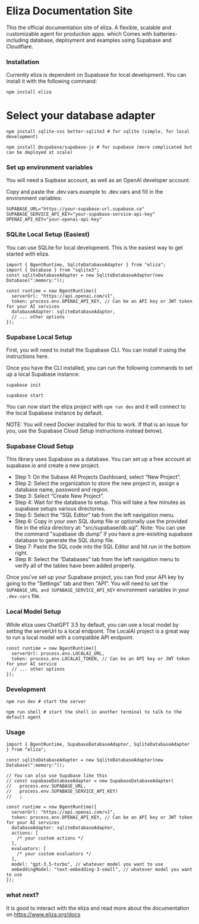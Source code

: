 # Eliza Documentation Site

This the official documentation site of eliza. A flexible, scalable and customizable agent for production apps. which  Comes with batteries-including database, deployment and examples using Supabase and Cloudflare. 

### Installation
Currently eliza is dependent on Supabase for local development. You can install it with the following command:


`npm install eliza`

# Select your database adapter

```
npm install sqlite-vss better-sqlite3 # for sqlite (simple, for local development)
      
npm install @supabase/supabase-js # for supabase (more complicated but can be deployed at scale)
```


### Set up environment variables

You will need a Supbase account, as well as an OpenAI developer account.

Copy and paste the .dev.vars.example to .dev.vars and fill in the environment variables:

```
SUPABASE_URL="https://your-supabase-url.supabase.co"
SUPABASE_SERVICE_API_KEY="your-supabase-service-api-key"
OPENAI_API_KEY="your-openai-api-key"
```

### SQLite Local Setup (Easiest)
You can use SQLite for local development. This is the easiest way to get started with eliza.

```
import { BgentRuntime, SqliteDatabaseAdapter } from "eliza";
import { Database } from "sqlite3";
const sqliteDatabaseAdapter = new SqliteDatabaseAdapter(new Database(":memory:"));

const runtime = new BgentRuntime({
  serverUrl: "https://api.openai.com/v1",
  token: process.env.OPENAI_API_KEY, // Can be an API key or JWT token for your AI services
  databaseAdapter: sqliteDatabaseAdapter,
  // ... other options
});
```
    
### Supabase Local Setup
First, you will need to install the Supabase CLI. You can install it using the instructions here.

Once you have the CLI installed, you can run the following commands to set up a local Supabase instance:

```
supabase init

supabase start
```

You can now start the eliza project with  `npm run dev`   and it will connect to the local Supabase instance by default.

NOTE: You will need Docker installed for this to work. If that is an issue for you, use the Supabase Cloud Setup instructions instead below).

### Supabase Cloud Setup
This library uses Supabase as a database. You can set up a free account at supabase.io and create a new project.

* Step 1: On the Subase All Projects Dashboard, select “New Project”.
* Step 2: Select the organization to store the new project in, assign a database name, password and region.
* Step 3: Select “Create New Project”.
* Step 4: Wait for the database to setup. This will take a few minutes as supabase setups various directories.
* Step 5: Select the “SQL Editor” tab from the left navigation menu.
* Step 6: Copy in your own SQL dump file or optionally use the provided file in the eliza directory at: "src/supabase/db.sql". Note: You can use the command "supabase db dump" if you have a pre-exisiting supabase database to generate the SQL dump file.
* Step 7: Paste the SQL code into the SQL Editor and hit run in the bottom right.
* Step 8: Select the “Databases” tab from the left navigation menu to verify all of the tables have been added properly.

Once you've set up your Supabase project, you can find your API key by going to the "Settings" tab and then "API". You will need to set the` SUPABASE_URL and SUPABASE_SERVICE_API_KEY` environment variables in your `.dev.vars` file.

### Local Model Setup

While eliza uses ChatGPT 3.5 by default, you can use a local model by setting the serverUrl to a local endpoint. The LocalAI project is a great way to run a local model with a compatible API endpoint.

```
const runtime = new BgentRuntime({
  serverUrl: process.env.LOCALAI_URL,
  token: process.env.LOCALAI_TOKEN, // Can be an API key or JWT token for your AI service
  // ... other options
});
```


### Development

```
npm run dev # start the server

npm run shell # start the shell in another terminal to talk to the default agent
```
### Usage

```
import { BgentRuntime, SupabaseDatabaseAdapter, SqliteDatabaseAdapter } from "eliza";

const sqliteDatabaseAdapter = new SqliteDatabaseAdapter(new Database(":memory:"));

// You can also use Supabase like this
// const supabaseDatabaseAdapter = new SupabaseDatabaseAdapter(
//   process.env.SUPABASE_URL,
//   process.env.SUPABASE_SERVICE_API_KEY)
//   ;

const runtime = new BgentRuntime({
  serverUrl: "https://api.openai.com/v1",
  token: process.env.OPENAI_API_KEY, // Can be an API key or JWT token for your AI services
  databaseAdapter: sqliteDatabaseAdapter,
  actions: [
    /* your custom actions */
  ],
  evaluators: [
    /* your custom evaluators */
  ],
  model: "gpt-3.5-turbo", // whatever model you want to use
  embeddingModel: "text-embedding-3-small", // whatever model you want to use
});
```


### what next?
It is good to interact with the  eliza and read more about the documentation on https://www.eliza.org/docs
